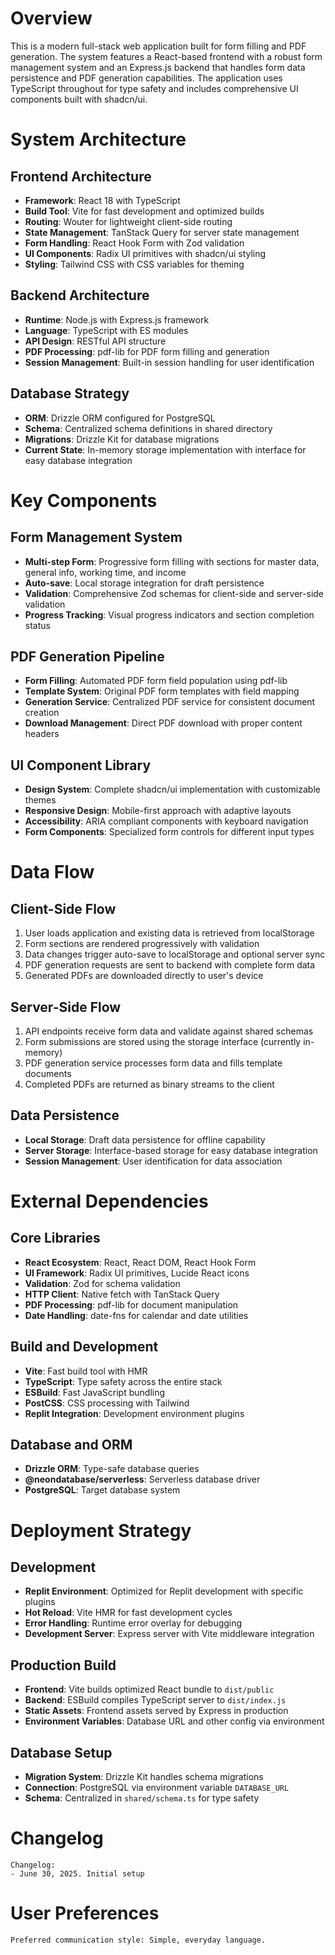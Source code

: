 # Overview

This is a modern full-stack web application built for form filling and PDF generation. The system features a React-based frontend with a robust form management system and an Express.js backend that handles form data persistence and PDF generation capabilities. The application uses TypeScript throughout for type safety and includes comprehensive UI components built with shadcn/ui.

# System Architecture

## Frontend Architecture
- **Framework**: React 18 with TypeScript
- **Build Tool**: Vite for fast development and optimized builds
- **Routing**: Wouter for lightweight client-side routing
- **State Management**: TanStack Query for server state management
- **Form Handling**: React Hook Form with Zod validation
- **UI Components**: Radix UI primitives with shadcn/ui styling
- **Styling**: Tailwind CSS with CSS variables for theming

## Backend Architecture
- **Runtime**: Node.js with Express.js framework
- **Language**: TypeScript with ES modules
- **API Design**: RESTful API structure
- **PDF Processing**: pdf-lib for PDF form filling and generation
- **Session Management**: Built-in session handling for user identification

## Database Strategy
- **ORM**: Drizzle ORM configured for PostgreSQL
- **Schema**: Centralized schema definitions in shared directory
- **Migrations**: Drizzle Kit for database migrations
- **Current State**: In-memory storage implementation with interface for easy database integration

# Key Components

## Form Management System
- **Multi-step Form**: Progressive form filling with sections for master data, general info, working time, and income
- **Auto-save**: Local storage integration for draft persistence
- **Validation**: Comprehensive Zod schemas for client-side and server-side validation
- **Progress Tracking**: Visual progress indicators and section completion status

## PDF Generation Pipeline
- **Form Filling**: Automated PDF form field population using pdf-lib
- **Template System**: Original PDF form templates with field mapping
- **Generation Service**: Centralized PDF service for consistent document creation
- **Download Management**: Direct PDF download with proper content headers

## UI Component Library
- **Design System**: Complete shadcn/ui implementation with customizable themes
- **Responsive Design**: Mobile-first approach with adaptive layouts
- **Accessibility**: ARIA compliant components with keyboard navigation
- **Form Components**: Specialized form controls for different input types

# Data Flow

## Client-Side Flow
1. User loads application and existing data is retrieved from localStorage
2. Form sections are rendered progressively with validation
3. Data changes trigger auto-save to localStorage and optional server sync
4. PDF generation requests are sent to backend with complete form data
5. Generated PDFs are downloaded directly to user's device

## Server-Side Flow
1. API endpoints receive form data and validate against shared schemas
2. Form submissions are stored using the storage interface (currently in-memory)
3. PDF generation service processes form data and fills template documents
4. Completed PDFs are returned as binary streams to the client

## Data Persistence
- **Local Storage**: Draft data persistence for offline capability
- **Server Storage**: Interface-based storage for easy database integration
- **Session Management**: User identification for data association

# External Dependencies

## Core Libraries
- **React Ecosystem**: React, React DOM, React Hook Form
- **UI Framework**: Radix UI primitives, Lucide React icons
- **Validation**: Zod for schema validation
- **HTTP Client**: Native fetch with TanStack Query
- **PDF Processing**: pdf-lib for document manipulation
- **Date Handling**: date-fns for calendar and date utilities

## Build and Development
- **Vite**: Fast build tool with HMR
- **TypeScript**: Type safety across the entire stack
- **ESBuild**: Fast JavaScript bundling
- **PostCSS**: CSS processing with Tailwind
- **Replit Integration**: Development environment plugins

## Database and ORM
- **Drizzle ORM**: Type-safe database queries
- **@neondatabase/serverless**: Serverless database driver
- **PostgreSQL**: Target database system

# Deployment Strategy

## Development
- **Replit Environment**: Optimized for Replit development with specific plugins
- **Hot Reload**: Vite HMR for fast development cycles
- **Error Handling**: Runtime error overlay for debugging
- **Development Server**: Express server with Vite middleware integration

## Production Build
- **Frontend**: Vite builds optimized React bundle to `dist/public`
- **Backend**: ESBuild compiles TypeScript server to `dist/index.js`
- **Static Assets**: Frontend assets served by Express in production
- **Environment Variables**: Database URL and other config via environment

## Database Setup
- **Migration System**: Drizzle Kit handles schema migrations
- **Connection**: PostgreSQL via environment variable `DATABASE_URL`
- **Schema**: Centralized in `shared/schema.ts` for type safety

# Changelog

```
Changelog:
- June 30, 2025. Initial setup
```

# User Preferences

```
Preferred communication style: Simple, everyday language.
```